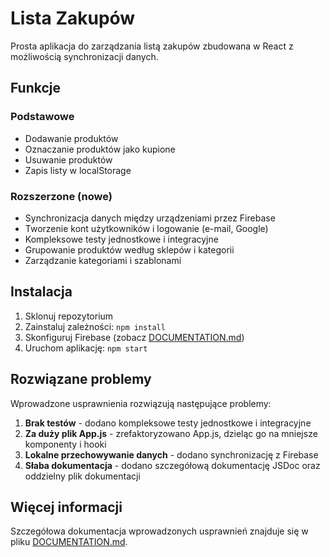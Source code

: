 # Lista Zakupów

Prosta aplikacja do zarządzania listą zakupów zbudowana w React z możliwością synchronizacji danych.

## Funkcje

### Podstawowe
- Dodawanie produktów
- Oznaczanie produktów jako kupione
- Usuwanie produktów
- Zapis listy w localStorage

### Rozszerzone (nowe)
- Synchronizacja danych między urządzeniami przez Firebase
- Tworzenie kont użytkowników i logowanie (e-mail, Google)
- Kompleksowe testy jednostkowe i integracyjne
- Grupowanie produktów według sklepów i kategorii
- Zarządzanie kategoriami i szablonami

## Instalacja

1. Sklonuj repozytorium
2. Zainstaluj zależności: `npm install`
3. Skonfiguruj Firebase (zobacz [DOCUMENTATION.md](DOCUMENTATION.md))
4. Uruchom aplikację: `npm start`

## Rozwiązane problemy

Wprowadzone usprawnienia rozwiązują następujące problemy:

1. **Brak testów** - dodano kompleksowe testy jednostkowe i integracyjne
2. **Za duży plik App.js** - zrefaktoryzowano App.js, dzieląc go na mniejsze komponenty i hooki
3. **Lokalne przechowywanie danych** - dodano synchronizację z Firebase
4. **Słaba dokumentacja** - dodano szczegółową dokumentację JSDoc oraz oddzielny plik dokumentacji

## Więcej informacji

Szczegółowa dokumentacja wprowadzonych usprawnień znajduje się w pliku [DOCUMENTATION.md](DOCUMENTATION.md).